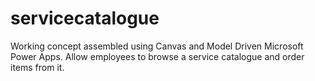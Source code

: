 # servicecatalogue
Working concept assembled using Canvas and Model Driven Microsoft Power Apps. Allow employees to browse a service catalogue and order items from it.
